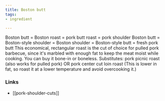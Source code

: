```yaml
---
title: Boston butt
tags:
- ingredient

---
```

Boston butt = Boston roast = pork butt roast = pork shoulder Boston butt = Boston-style shoulder = Boston shoulder = Boston-style butt = fresh pork butt This economical, rectangular roast is the cut of choice for pulled pork barbecue, since it's marbled with enough fat to keep the meat moist while cooking. You can buy it bone-in or boneless. Substitutes: pork picnic roast (also works for pulled pork) OR pork center cut loin roast (This is lower in fat, so roast it at a lower temperature and avoid overcooking it.)

### Links

* [[pork-shoulder-cuts]]
